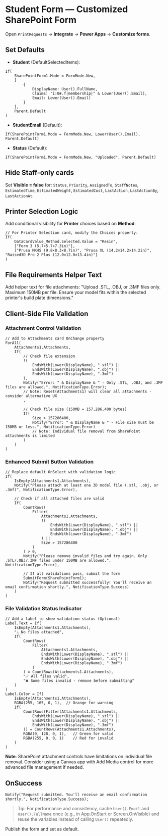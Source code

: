 # Student Form — Customized SharePoint Form

Open `PrintRequests` → **Integrate** → **Power Apps** → **Customize forms**.

## Set Defaults
- **Student** (DefaultSelectedItems):
```powerfx
If(
    SharePointForm1.Mode = FormMode.New,
    [
        {
            DisplayName: User().FullName,
            Claims: "i:0#.f|membership|" & Lower(User().Email),
            Email: Lower(User().Email)
        }
    ],
    Parent.Default
)
```
- **StudentEmail** (Default):
```powerfx
If(SharePointForm1.Mode = FormMode.New, Lower(User().Email), Parent.Default)
```
- **Status** (Default):
```powerfx
If(SharePointForm1.Mode = FormMode.New, "Uploaded", Parent.Default)
```

## Hide Staff-only cards
Set **Visible = false** for: `Status`, `Priority`, `AssignedTo`, `StaffNotes`, `EstimatedTime`, `EstimatedWeight`, `EstimatedCost`, `LastAction`, `LastActionBy`, `LastActionAt`.

## Printer Selection Logic

Add conditional visibility for **Printer** choices based on **Method**:

```powerfx
// For Printer Selection card, modify the Choices property:
If(
    DataCardValue_Method.Selected.Value = "Resin",
    ["Form 3 (5.7×5.7×7.3in)"],
    ["Prusa MK4S (9.8×8.3×8.7in)", "Prusa XL (14.2×14.2×14.2in)", "Raised3D Pro 2 Plus (12.0×12.0×13.4in)"]
)
```

## File Requirements Helper Text

Add helper text for file attachments:
"Upload .STL, .OBJ, or .3MF files only. Maximum 150MB per file. Ensure your model fits within the selected printer's build plate dimensions."

## Client-Side File Validation

### Attachment Control Validation
```powerfx
// Add to Attachments card OnChange property
ForAll(
    Attachments1.Attachments,
    If(
        // Check file extension
        !( 
            EndsWith(Lower(DisplayName), ".stl") || 
            EndsWith(Lower(DisplayName), ".obj") || 
            EndsWith(Lower(DisplayName), ".3mf")
        ),
        Notify("Error: " & DisplayName & " - Only .STL, .OBJ, and .3MF files are allowed.", NotificationType.Error);
        // Note: Reset(Attachments1) will clear all attachments - consider alternative UX
        ,
        
        // Check file size (150MB = 157,286,400 bytes)
        If(
            Size > 157286400,
            Notify("Error: " & DisplayName & " - File size must be 150MB or less.", NotificationType.Error)
            // Note: Individual file removal from SharePoint attachments is limited
        )
    )
)
```

### Enhanced Submit Button Validation
```powerfx
// Replace default OnSelect with validation logic
If(
    IsEmpty(Attachments1.Attachments),
    Notify("Please attach at least one 3D model file (.stl, .obj, or .3mf)", NotificationType.Error),
    
    // Check if all attached files are valid
    If(
        CountRows(
            Filter(
                Attachments1.Attachments,
                !(
                    EndsWith(Lower(DisplayName), ".stl") || 
                    EndsWith(Lower(DisplayName), ".obj") || 
                    EndsWith(Lower(DisplayName), ".3mf")
                ) ||
                Size > 157286400
            )
        ) > 0,
        Notify("Please remove invalid files and try again. Only .STL/.OBJ/.3MF files under 150MB are allowed.", NotificationType.Error),
        
        // If all validations pass, submit the form
        SubmitForm(SharePointForm1);
        Notify("Request submitted successfully! You'll receive an email confirmation shortly.", NotificationType.Success)
    )
)
```

### File Validation Status Indicator
```powerfx
// Add a label to show validation status (Optional)
Label.Text = If(
    IsEmpty(Attachments1.Attachments),
    "⚠️ No files attached",
    If(
        CountRows(
            Filter(
                Attachments1.Attachments,
                EndsWith(Lower(DisplayName), ".stl") || 
                EndsWith(Lower(DisplayName), ".obj") || 
                EndsWith(Lower(DisplayName), ".3mf")
            )
        ) = CountRows(Attachments1.Attachments),
        "✅ All files valid",
        "❌ Some files invalid - remove before submitting"
    )
)
Label.Color = If(
    IsEmpty(Attachments1.Attachments), 
    RGBA(255, 165, 0, 1),  // Orange for warning
    If(
        CountRows(Filter(Attachments1.Attachments, 
            EndsWith(Lower(DisplayName), ".stl") || 
            EndsWith(Lower(DisplayName), ".obj") || 
            EndsWith(Lower(DisplayName), ".3mf")
        )) = CountRows(Attachments1.Attachments),
        RGBA(0, 128, 0, 1),   // Green for valid
        RGBA(255, 0, 0, 1)    // Red for invalid
    )
)
```

**Note**: SharePoint attachment controls have limitations on individual file removal. Consider using a Canvas app with Add Media control for more advanced file management if needed.

## OnSuccess
```powerfx
Notify("Request submitted. You'll receive an email confirmation shortly.", NotificationType.Success);
```

> Tip: For performance and consistency, cache `User().Email` and `User().FullName` once (e.g., in App.OnStart or Screen.OnVisible) and reuse the variables instead of calling `User()` repeatedly.

Publish the form and set as default.
